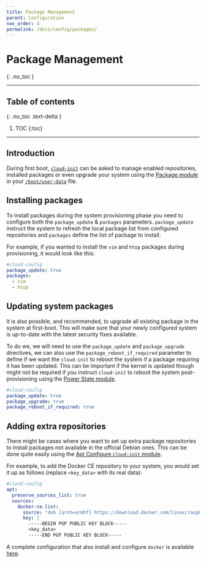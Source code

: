 ```yaml
---
title: Package Management
parent: Configuration
nav_order: 4
permalink: /docs/config/packages/
---
```


# Package Management
{: .no_toc }

---

## Table of contents
{: .no_toc .text-delta }

1. TOC
{:toc}

---

## Introduction

During first boot, [`cloud-init`](https://cloud-init.io/) can be asked to manage enabled repositories, installed packages or even upgrade your system using the [Package module](https://cloudinit.readthedocs.io/en/latest/topics/modules.html#package-update-upgrade-install) in your [`/boot/user-data`](https://github.com/0rax/BerryOS/blob/main/rootfs/boot/user-data) file.

## Installing packages

To install packages during the system provisioning phase you need to configure both the `package_update` & `packages` parameters. `package_update` instruct the system to refresh the local package list from configured repositories and `packages` define the list of package to install.

For example, if you wanted to install the `vim` and `htop` packages during provisioning, it would look like this:

```yaml
#cloud-coufig
package_update: true
packages:
  - vim
  - htop
```

## Updating system packages

It is also possible, and recommended, to upgrade all existing package in the system at first-boot. This will make sure that your newly configured system is up-to-date with the latest security fixes available.

To do we, we will need to use the `package_update` and `package_upgrade` directives, we can also use the `package_reboot_if_required` parameter to define if we want the `cloud-init` to reboot the system if a package requiring it has been updated. This can be important if the kernel is updated though might not be required if you instruct `cloud-init` to reboot the system post-provisioning using the [Power State module](https://cloudinit.readthedocs.io/en/latest/topics/modules.html#power-state-change).

```yaml
#cloud-coufig
package_update: true
package_upgrade: true
package_reboot_if_required: true
```

## Adding extra repositories

There might be cases where you want to set up extra package repositories to install packages not available in the official Debian ones. This can be done quite easily using the [Apt Configure `cloud-init` module](https://cloudinit.readthedocs.io/en/latest/topics/modules.html#apt-configure).

For example, to add the Docker CE repository to your system, you would set it up as follows (replace `<key_data>` with its real data):

```yaml
#cloud-coufig
apt:
  preserve_sources_list: true
  sources:
    docker-ce.list:
      source: "deb [arch=armhf] https://download.docker.com/linux/raspbian bullseye stable"
      key: |
        -----BEGIN PGP PUBLIC KEY BLOCK-----
        <key_data>
        -----END PGP PUBLIC KEY BLOCK-----
```

A complete configuration that also install and configure `docker` is available [here](https://0rax.github.io/BerryOS/docs/examples/docker-ce/).
